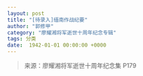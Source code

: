 ```yaml
---
layout: post
title: "[待录入]缅南作战纪要"
author: "郭修甲"
category: "廖耀湘将军逝世十周年纪念专辑"
tags: 分类
date:  1942-01-01 00:00:00 +0000
---
```

> 来源：廖耀湘将军逝世十周年纪念集 P179